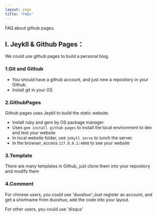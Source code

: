 ```yaml
---
layout: page
title: "FAQs"
---
```

FAQ about github pages.

## I. Jeykll & Github Pages：
We could use github pages to build a personal blog.

### 1.Git and Github 

-   You should have a github account, and just new a repository in your Github.
-   Install git in your OS

### 2.GithubPages

Github pages uses Jeykll to build the static website.
-   Install ruby and gem by OS package manager
-   Uses ```gem install github-pages``` to install the local environment to dev and test your website
-   In local website folder, use ```jekyll serve``` to lunch the server.
-   In the browser, access ```127.0.0.1:4000``` to see your website

### 3.Template

There are many templates in Github, just clone them into your repository and modify them

### 4.Comment

For chinese users, you could use 'duoshuo';Just register an account, and get a shortname from duoshuo, add the code into your layout.

For other users, you could use 'disqus'
